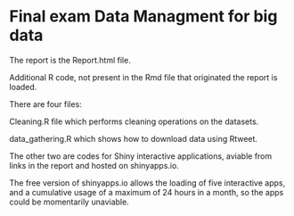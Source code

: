 # Final exam Data Managment for big data

The report is the Report.html file.

Additional R code, not present in the Rmd file that originated the report is loaded.

There are four files: 

Cleaning.R file which performs cleaning operations on the datasets. 

data_gathering.R which shows how to download data using Rtweet.

The other two are codes for Shiny interactive applications, aviable from links in the report and hosted on shinyapps.io.

The free version of shinyapps.io allows the loading of five interactive apps, and a cumulative usage of a maximum of 24 hours in a month, so the apps could be momentarily unaviable.

